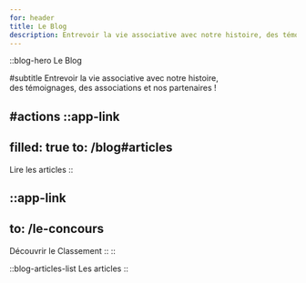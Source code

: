 ```yaml
---
for: header
title: Le Blog
description: Entrevoir la vie associative avec notre histoire, des témoignages, des associations et nos partenaires !
---
```


::blog-hero
Le Blog

#subtitle
Entrevoir la vie associative avec notre histoire,<br />des témoignages, des associations et nos partenaires !

#actions
  ::app-link
  ---
  filled: true
  to: /blog#articles
  ---
  Lire les articles
  ::

  ::app-link
  ---
  to: /le-concours
  ---
  Découvrir le Classement
  ::
::

::blog-articles-list
Les articles
::
